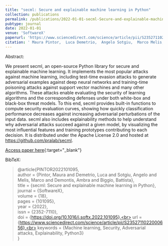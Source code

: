 ```yaml
---
title: "secml: Secure and explainable machine learning in Python"
collection: publications
permalink: /publications/2022-01-01-secml-Secure-and-explainable-machine-learning-in-Python
pubtype: journal
date: 2022-01-01
venue: 'SoftwareX'
paperurl: 'https://www.sciencedirect.com/science/article/pii/S2352711022000656'
citation: ' Maura Pintor,  Luca Demetrio,  Angelo Sotgiu,  Marco Melis,  Ambra Demontis,  Battista Biggio, &quot;secml: Secure and explainable machine learning in Python.&quot; SoftwareX, 2022.'
---
```

Abstract:

We present secml, an open-source Python library for secure and explainable machine learning. It implements the most popular attacks against machine learning, including test-time evasion attacks to generate adversarial examples against deep neural networks and training-time poisoning attacks against support vector machines and many other algorithms. These attacks enable evaluating the security of learning algorithms and the corresponding defenses under both white-box and black-box threat models. To this end, secml provides built-in functions to compute security evaluation curves, showing how quickly classification performance decreases against increasing adversarial perturbations of the input data. secml also includes explainability methods to help understand why adversarial attacks succeed against a given model, by visualizing the most influential features and training prototypes contributing to each decision. It is distributed under the Apache License 2.0 and hosted at https://github.com/pralab/secml.

[Access paper here](https://www.sciencedirect.com/science/article/pii/S2352711022000656){:target="_blank"}

BibTeX: 
>@article{PINTOR2022101095,<br>    author = {Pintor, Maura and Demetrio, Luca and Sotgiu, Angelo and Melis, Marco and Demontis, Ambra and Biggio, Battista},<br>    title = {secml: Secure and explainable machine learning in Python},<br>    journal = {SoftwareX},<br>    volume = {18},<br>    pages = {101095},<br>    year = {2022},<br>    issn = {2352-7110},<br>    doi = {https://doi.org/10.1016/j.softx.2022.101095},<br>    url = {https://www.sciencedirect.com/science/article/pii/S2352711022000656},<br>    keywords = {Machine learning, Security, Adversarial attacks, Explainability, Python3}<br>}<br>